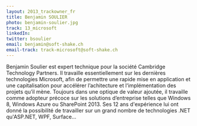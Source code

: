 ```yaml
---
layout: 2013_trackowner_fr
title: Benjamin SOULIER
photo: benjamin-soulier.jpg
track: 13_microsoft
linkedIn: 
twitter: bsoulier
email: benjamin@soft-shake.ch
email-track: track-microsoft@soft-shake.ch
---
```


Benjamin Soulier est expert technique pour la société Cambridge Technology Partners. Il travaille essentiellement sur les dernières technologies Microsoft, afin de permettre une rapide mise en application et une capitalisation pour accélérer l’achitecture et l‘implémentation des projets qu’il mène. Toujours dans une optique de valeur ajoutée, il travaille comme  adopteur précoce sur les solutions d’entreprise telles que Windows 8, Windows Azure ou SharePoint 2013.
Ses 12 ans d'expérience lui ont donné la possibilité de travailler sur un grand nombre de technologies .NET qu'ASP.NET, WPF, Surface...